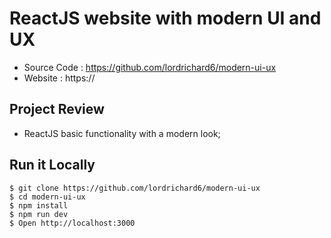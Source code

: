 # ReactJS website with modern UI and UX


- Source Code    :  https://github.com/lordrichard6/modern-ui-ux
- Website :  https://

## Project Review

- ReactJS basic functionality with a modern look; 


## Run it Locally

```
$ git clone https://github.com/lordrichard6/modern-ui-ux
$ cd modern-ui-ux
$ npm install
$ npm run dev
$ Open http://localhost:3000
```